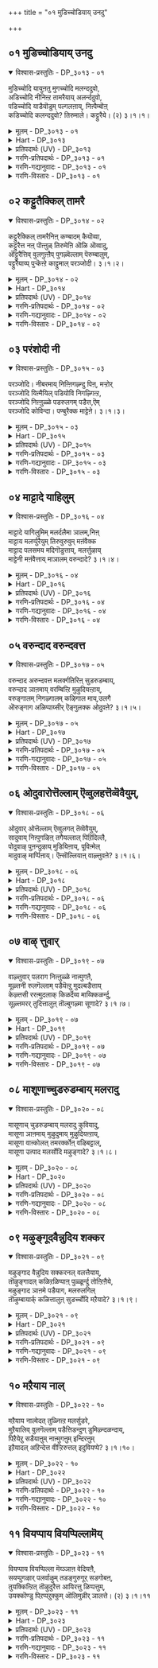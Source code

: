 +++
title = "०१ मुडिच्चोडियाय् उनदु"

+++


## ०१ मुडिच्चोडियाय् उनदु

<details open><summary>विश्वास-प्रस्तुतिः - DP_३०१३ - ०१</summary>

मुडिच्चोदि यायुऩतु मुगच्चोदि मलन्ददुवो,  
अडिच्चोदि नीनिऩ्ऱ तामरैयाय् अलर्न्ददुवो,  
पडिच्चोदि याडैयॊडुम् पल्गलऩाय्, निऩ्पैम्बॊऩ्  
कडिच्चोदि कलन्ददुवो? तिरुमाले। कट्टुरैये। (२) ३।१।१।
</details>

<details><summary>मूलम् - DP_३०१३ - ०१</summary>

मुडिच्चोदि यायुऩतु मुगच्चोदि मलन्ददुवो,  
अडिच्चोदि नीनिऩ्ऱ तामरैयाय् अलर्न्ददुवो,  
पडिच्चोदि याडैयॊडुम् पल्गलऩाय्, निऩ्पैम्बॊऩ्  
कडिच्चोदि कलन्ददुवो? तिरुमाले। कट्टुरैये। (२) ३।१।१।
</details>

<details><summary>Hart - DP_३०१३</summary>

Is it your bright face that makes your crown shine?  
Is it the bright light of your feet that makes them bloom like lotuses?  
Is it the brightness of your golden waist that gives light  
to your clothes and your precious ornaments?  
Tell me, O Thirumāl:
</details>

<details><summary>प्रतिपदार्थः (UV) - DP_३०१३</summary>

**तिरुमाले!** = ऎम्बॆरुमाऩे!; **उऩदु मुग** = उऩ् मुगत्तिऩ्; **सोदि** = ऒळियाऩदु; **मुडिच् चोदियाय्** = तिरुमुडिच् चोदियाय्; **मलर्न्ददुवो?** = मलर्न्ददुवो?; **अडिच् चोदि** = तिरुवडिगळिऩ् ऒळि; **नी निऩ्ऱ** = नी निऱ्किऩ्ऱ; **तामरैयाय्** = तामरै मलराग; **अलर्न्ददुवो?** = मलर्न्ददुवो?; **निऩ् पैम् पॊऩ्** = उऩ् पॊऩ्मयमाऩ; **कडिच् चोदि** = तिरुवरैयिऩ् ऒळि; **पडिच् चोदि** = इयऱ्कैयाऩ ऒळियैयुडैय; **आडैयॊडुम्** = पीदाम्बरमुम्; **पल्गलऩाय्** = मऱ्ऱुम् पल आबरणङ्गळुमागि; **कलन्ददुवो?** = कलन्ददुवो?; **कट्टुरैये** = अऱियुम्बडि अरुळ वेण्डुम्
</details>

<details><summary>गरणि-प्रतिपदार्थः - DP_३०१३ - ०१</summary>

मुडि = किरीटवु, शोदि आय् = तेजःपूर्णवागि, उनदु = निन्न, मुहम् = मुखद तेजस्सु, मलर्न्ददुवो = अरळितो, अडि शोदि = तिरुवडिगळ तेजस्सु, नी निन्ऱ = नीनु निन्तिरुव, तामरै आय् = तावरॆयागि, अलर्न्ददुवो = अरळिदॆयो, पडि शोदि = स्वभाव सिद्धवाद तेजस्सिन, आडाइयॊडुम् = उडुगॆयॊडनॆ, पल् कलन् आय् = अनेक आभरणगळागि, निन् =निन्न, पै = सुन्दरवाद, पॊन् = चिन्नदन्तॆ शोभिसुव \(चिन्नद\), कडि = कटिप्रदेशद \(सॊण्टद\), शोदि = तेजस्सु, कलन्ददुवो = कलॆतुकॊण्डितो, तिरुमाले = सर्वेश्वरने, कट्टुरैयो = निजवागि हेळु.
</details>

<details><summary>गरणि-गद्यानुवादः - DP_३०१३ - ०१</summary>

सर्वेश्वरने, निन्न मुखद तेजस्सु किरीटद तेजस्सागि अरळितो, निन्न तिरुवडिगळ तेजस्सु नीनु निन्तिरुव तावरॆयागि अरळिदॆयो, निन्न सुन्दरवाद चिन्नद \(चिन्नदन्तॆ शोभिसुव\) सॊण्टद तेजस्सु स्वभावतः तेजस्सिनिन्द कूडिद \(हळदिबण्णद\) उडुगॆयॊडनॆ अनेक आभरणगळु कलॆतुकॊण्डवो, निजवागि हेळु. 
</details>

<details><summary>गरणि-विस्तारः - DP_३०१३ - ०१</summary>

ई पाशुरदल्लि भगवन्तन दिव्याकर्षणॆयन्नु स्वारस्यपूर्णवागि वर्णिसि हेळलागिदॆ. 

भगवन्तन देहवन्नु मूरु भागगळागि विङ्गडिसिकॊळ्ळलागिदॆ. तलॆ, देह, पादगळु ऎन्दु- मूल, मध्य, अन्त्य ऎम्बन्तॆ. तलॆयल्लि मुखद भाग आकर्षकवादद्दु. देहदल्लि नडुविन भागवे आकर्षक. कालुगळल्लि पादगळु आकर्षक. भगवन्तनन्नु अप्रतिमतेजोराशियॆन्दु वर्णिसलागुत्तदॆ. अवन देहद ऒन्दॊन्दु भागवू तेजोमयवे\! 

भगवन्तनु रत्नमयवाद किरीटवन्नु तलॆयल्लि धरिसिद्दानॆ. अवन सॊण्टदल्लि \(नडुविनल्लि\) पट्टु पीताम्बर शोभिसुत्तदॆ. जॊतॆगॆ नानादिव्याभरणाळु कूडिकॊण्डिवॆ. भगवन्तनु सुन्दरवू विशालवूआद कॆन्दावर्य \(चिन्नद तावरॆय\) मेलॆ निन्तिद्दानॆ. हीगॆ स्वामिय तलॆयन्नुकिरीटवू, नडुवन्नु पीताम्बरवू आभारणगळू, मत्तु तिरुवडियन्नु तावरॆयू आश्रयिसिवॆ. ऒन्दॊन्दू अदरदर रूपबण्ण गुणगळिगॆ तक्कन्तॆ हॊळॆयुत्तवॆ. अवुगळिगिन्तलू बलु हॆच्चिन तेजस्सन्नुळ्ळवनु भगवन्त. अवन निकट आश्रयवन्नु पडॆदद्दरिन्द आ वस्तुगळ तेजस्सुइन्नू हॆच्चागबहुदल्लवे? इदु भ्रान्ति- वास्तविक विषयवे बेरॆ.

ऒन्दॊन्दु वस्तुविगू अदरदर बण्ण, रूप, गुण, स्वभावगळिवॆ. अवुगळन्नु हागॆ सृष्टिसि, ऒन्दॊन्दक्कू ऒन्दु निर्दिष्टतॆयन्नु बिडिसिदवनु ऎल्लक्कू आदिकारणनाद भगवन्तने\! किरीटद चिन्नक्कॆ आकर्षकवाद हळदि बण्नविदॆ. रत्नगळिगॆ बगॆबगॆय हॊळपिन किरणगळन्नु प्रसरिसुव स्वभावविदॆ. पट्टुपीताम्बरक्कॆ अदर स्वाभाविकवाद मार्दव मत्तु हॊळपिन हळदियबण्णगळिवॆ. आभरणगळिगन्तु रत्नकिरीटदन्तॆये अनर्घवाद हॊळपु. चिन्नद तावरॆगॆ चिन्नद हॊळपू कोमलतॆयू कूडिकॊण्डु आकर्षणॆ नीडुत्तदॆ. 

ईग, पाशुरदल्लि हेळिरुवन्तॆ, रत्नकिरीटवु भगवन्तन तलॆयमेलॆ, अवन मुखवन्नु आश्रयिसिदॆ. पट्टुपीताम्बरवु भगवन्तन नडुवन्नु आश्रयिसि, अवन चिन्नद देहवन्नु हॊन्दिकॊण्डिदॆ. आभरणगळू हागॆये स्वामिय देहक्कॆ हॊन्दिरतक्कवु. भगवन्तनु चिन्नद तावरॆय मेलॆ निन्तिद्दानन्तॆ\! अवन तिरुवडिगळन्नु आ तावरॆ आश्रयिसिदॆ. ई वस्तुगळिगॆ अवुगळ रूप, बण्ण, गुणस्वभावगळु सहजवागि बन्दिवॆ दिट. आदरॆ, आळ्वाररु ई परस्पर सम्बन्धद स्वारस्यवेनु ऎम्बुदन्नु इल्लि तिळिसुत्तारॆ. 

आळ्वाररु हेळुत्तारॆ- सर्वेश्वर, निन्न मुखवन्नु आश्रयिसिरुव किरीटद हॊळपु निन्न तेजः परिपूर्णवाद मुखमण्डलदिन्दले बन्दिरबेकल्लवे? निन्न नडुवन्नु \(देहवन्नु\) अलङ्करिसिरुव पट्ट पीताम्बरवू नाना रत्नाभरणगळु अवुगळ दिव्यकान्तियन्नु निन्न देहदिन्दले पडॆदुकॊण्डिवॆयल्लवे? नीनु निन्तिरुव चिन्नद तावरॆयु निन्न तिरुवडिगळ कान्तियिन्द अष्टु सुन्दरवागि शोभिसुत्तिदॆयल्लवे? इल्लवे, ई वस्तुगळिगे स्वभावतः अवुगळ रूप, बण्ण, गुणगळु इवॆयो? ई नन्न भ्रान्तियन्नु दयमाडि नीगिसु. सत्यांशवेनॆम्बुदन्नु ननगॆ तिळिसि कृपॆमाडु. 

भगवन्तनन्नाश्रयिसद वस्तुविल्ल. अवन हॊरतु अवक्कॆ रूपवू इल्ल, बण्णवू इल्ल, स्वभाववू इल्ल, गुणवू इल्ल. अवुगळिगॆ अस्तित्ववे इल्ल. अवनु ऎल्लक्कू आदिकारण, ऎल्लक्कूमूल.
</details>

## ०२ कट्टुतैक्किल् तामरै

<details open><summary>विश्वास-प्रस्तुतिः - DP_३०१४ - ०२</summary>

कट्टुरैक्किल् तामरैनिऩ् कण्बादम् कैयॊव्वा,  
कट्टुरैत्त नऩ् पॊऩ्ऩुळ् तिरुमेऩि ऒळि ऒव्वादु,  
ऒट्टुरैत्तिव् वुलगुऩ्ऩैप् पुगऴ्वॆल्लाम् पॆरुम्बालुम्,  
पट्टुरैयाय्प् पुऱ्कॆऩ्ऱे काट्टुमाल् परञ्जोदी। ३।१।२।
</details>

<details><summary>मूलम् - DP_३०१४ - ०२</summary>

कट्टुरैक्किल् तामरैनिऩ् कण्बादम् कैयॊव्वा,  
कट्टुरैत्त नऩ् पॊऩ्ऩुळ् तिरुमेऩि ऒळि ऒव्वादु,  
ऒट्टुरैत्तिव् वुलगुऩ्ऩैप् पुगऴ्वॆल्लाम् पॆरुम्बालुम्,  
पट्टुरैयाय्प् पुऱ्कॆऩ्ऱे काट्टुमाल् परञ्जोदी। ३।१।२।
</details>

<details><summary>Hart - DP_३०१४</summary>

You are highest shining lord!  
A lotus cannot be compared  
to the beauty of your eyes and feet,  
and pure gold cannot be compared to the brightness  
of your divine body:  
All the praises of you that this world utters are merely meaningless:
</details>

<details><summary>प्रतिपदार्थः (UV) - DP_३०१४</summary>

**परञ्जोदी!** = परञ्जोदियाऩ पॆरुमाऩे!; **कट्टुरैक्किल्** = अऱुदियिट्टुच् चॊल्लप् पुगुन्दाल्; **तामरै** = तामरैयाऩवै; **निऩ् कण्** = उऩदु कण्; **पादम् कै** = तिरुवडि कैगळुक्कु; **ऒव्वा** = ऒप्भागमाट्टादु; **सुट्टु उरैत्त** = उरुक्कि उरैत्त; **नऩ् पॊऩ्** = मॆरुगेऱ्ऱिऩ नल्ल पॊऩ्; **उऩ् तिरुमेऩि** = उऩ् तिरुमेऩियिऩ्; **ऒळि ऒव्वादु** = ऒळिक्कुम् ऒप्भागमाट्टादु; **इव्वुलगु** = आदलाल् इव्वुलगम्; **ऒट्टु उरैत्तु** = उबमाऩम् कूऱि; **उऩ्ऩै** = उऩ्ऩै; **पुगऴ्वु ऎल्लाम्** = पुगऴ्वदॆल्लाम्; **पॆरुम्बालुम्** = पॆरुम्बालुम्; **पट्टु उरैयाय्** = अर्थमऱ्ऱ सप्तमाय्; **पुऱ्कु ऎऩ्ऱे** = अऱ्पमॆऩ्ऱे; **काट्टुमाल्** = काट्टुम्
</details>

<details><summary>गरणि-प्रतिपदार्थः - DP_३०१४ - ०२</summary>

कट्टुरैक्किल् = सत्यवागि हेळबहुदादरॆ, तामरै= तावरॆयु, निन् = निन्न, कण्, पादम्, कै = कण्णुगळिगू, पादगळिगू, कैगळिगू, ऒव्वादु = होलिसलु आगुवुदिल्ल \(होलुवुदिल्ल\), शुट्टु = सुट्टु, उरैत्त = करगिसिद, नन् पॊन् = अपरञ्जि चिन्नवु, उन् = निन्न, तिरुमेनि =दिव्यवाद देहद, ऒळि = कान्तिगॆ, ऒव्वादु = होलुवुदिल्ल, ऒट्टु = ऒप्पुवन्तॆ, उरैत्तु = हेळुव, इ उलहु = ई लोकवु \(लोकद जनरु\), उन्नै = निन्नन्नु, पुहऴ् वु ऎल्लाम् = हॊगळुवुदॆल्लवू, पॆरुम्बालुम् = बहुमट्टिगॆ, पट्टुरै आय् = अर्थविल्लद मातागि, पुऱ् कु = सुळ्ळु \(असत्य\), ऎन्ऱे= ऎन्दे, काट्टुम् आल् = तोरिसुवुदु\(व्यक्तवागुवुदु\) आद्दरिन्द, परन् शोदी = \(नीनु\) क् परञ्ज्योति स्वरूपने.
</details>

<details><summary>गरणि-गद्यानुवादः - DP_३०१४ - ०२</summary>

सत्यवागि हेळबहुदादरॆ, निन्न कण्णुगळिगू, पादगळिगू, कैगळिगू तावरॆय हू होलुवुदिल्ल. सुट्टु करगिसिद अपरञ्जि चिन्नवु निन्न दिव्यवाद देहदकान्तिगॆ होलुवुदिल्ल. ऒप्पुवन्तॆ हेळुव ई लोकद जनरुनिन्नन्नु हॊगळि हेळुवुदॆल्लवू बहुमट्टिगॆ अर्थविल्लद मातागि, असत्यवॆन्दे व्यक्तवागुवुदु. आद्दरिन्द नीनु परञ्ज्योतिस्वरूपने\! 
</details>

<details><summary>गरणि-विस्तारः - DP_३०१४ - ०२</summary>

हिन्दिन पाशुरदल्लि भगवन्तन मुखद वर्चस्सन्नू, देहकान्तियन्नू पादगळ कोमलतॆयन्नू कुरितु हेळलायितु. अवुगळल्लि ऒन्दॊन्दक्कू ऒन्दॊन्दु उपमानकॊट्टु वर्णिसलायितु. आळ्वाररिगॆ तम्म विवरणॆ ऒन्दु बगॆय भ्रान्तियन्नु तन्दितेनो\! अवरु आडिद मातिन, बळसिद उपमानगळ, सत्यासत्यतॆयन्नु कुरित तम्म भ्रान्तियन्नु निवारिसुवन्तॆ भगवन्तनन्नु प्रार्थिसिदरु.

ई पाशुरदल्लि अदे विषयवन्नु मत्तॊन्दु रीतियल्लि विवरिसलागुत्तिदॆ. 

भगवन्तन सृष्टियल्लि बहळ सुन्दरवाद वस्तुगळिवॆ, दिट. अवुगळन्नु बळसिकॊण्डु भगवन्तनन्नु स्तुतिसि हाडुत्तारॆ लोकद जन. अदु सरिये? भगवन्तनिगॆ अवन सृष्टिय याव वस्तुवन्नु सङ्कट हेळलु साध्यवागुत्तदॆ? याव वस्तुविनिन्द अवन दिव्यसौन्दर्य, प्रकाशगळन्नु सूचिसलु साध्य? हागॆल्ल हेळुवुदरल्लि सत्यतॆ ऎष्टिदॆ? ई विषयद विमर्शनॆ नडॆयबेडवे? 

भगवन्तनन्नु “पुण्डरीकाक्ष” ऎन्नुत्तारॆ. अवन कण्णुगळु तावरॆयन्तॆ विशालवू आकर्षकवू आदवु ऎम्ब कारणदिन्द. अवन कैगळन्नू, पादगळन्नू कमलद हूविन अन्दक्कू कोमलतॆगू होलिसिहेळुत्तारॆ. अवन देह पुटक्किट्ट चिन्नदन्तॆ प्रकाशिसुत्तिदॆ ऎन्नुत्तारॆ. हीगिदॆ जनर मातिन वैशिष्ट्य. 

भगवन्तन अत्यतिशय सौन्दर्य तेजस्सुगळन्नुअवन सृष्टिय याव वस्तुवन्नू सरिकट्टि हेळुवुदक्कागुवुदिल्ल. ऎल्लवन्नू बिट्टु अवनन्नु “परञ्ज्योति” ऎम्ब ऒन्दु मातिनिन्द विवरिसबहुदेनो\! “परञ्ज्योति” ऎम्बुदरल्लि ऎरडु पदगळिवॆ- पर मत्तु ज्योति. तन्न सृष्टियाद ब्रह्माण्डक्किन्तलू आचॆइरुववनाद्दरिन्द अवनु ’पर’ ऎल्ला बॆळगुव वस्तुगळिगू भिन्नवागि, विलक्षणवाद प्रकाशदिन्द कूडि बॆळगुवनाद्दरिन्द अवनु ’ज्योति’ ई ऎरडु पदगळ विवरणॆ भगवन्तनन्नु कुरितु हेळुवुदरल्लि वास्तविकतॆयन्नु सूचिसुत्तदॆ. आद्दरिन्दले आळ्वाररु भगवन्तनन्नु ’परञ्ज्योति’ ऎन्दु करॆदरादीतु. 

आळ्वाररु हेळुत्तारॆ- भगवन्त, ई लोकद जन निन्नन्नु नाना रीतियल्लि हॊगळि हेळुत्तारॆ. निन्न कै, कालु, कण्णुगळन्नु सुन्दरवाद तावरॆहूविगॆ होलिसुत्तारॆ. निन्न देहद अद्वितीयवाद कान्तियन्नु पुटकिट्ट चिन्नक्कॆ होलिसुत्तारॆ. अवराडुव मातुगळल्लि निजवागियू सत्यतॆ इदॆये? अवर मातुगळिगॆ अर्थविदॆये? तावरॆयु निन्न कैकालु कण्णुगळन्नुहॊन्दुवुदिल्ल. अपरञ्जि चिन्नवू निन्न मैबण्ण कान्तिगळन्नु हॊन्दिकॊळ्ळुवुदिल्ल. इवॆल्ल सत्यतॆगॆ दूरवाद्दरिन्द निन्नन्नु “परञ्ज्योति” ऎन्दु करॆयुवुदु सरि ऎन्नबहुदे?
</details>

## ०३ परंशोदी नी

<details open><summary>विश्वास-प्रस्तुतिः - DP_३०१५ - ०३</summary>

परञ्जोदि। नीबरमाय् निऩ्ऩिगऴ्न्दु पिऩ्, मऱ्ऱोर्  
परञ्जोदि यिऩ्मैयिल् पडियोवि निगऴ्गिऩ्ऱ,  
परञ्जोदि निऩ्ऩुळ्ळे पडरुलगम् पडैत्त,ऎम्  
परञ्जोदि कोविन्दा। पण्बुरैक्क माट्टेऩे। ३।१।३।
</details>

<details><summary>मूलम् - DP_३०१५ - ०३</summary>

परञ्जोदि। नीबरमाय् निऩ्ऩिगऴ्न्दु पिऩ्, मऱ्ऱोर्  
परञ्जोदि यिऩ्मैयिल् पडियोवि निगऴ्गिऩ्ऱ,  
परञ्जोदि निऩ्ऩुळ्ळे पडरुलगम् पडैत्त,ऎम्  
परञ्जोदि कोविन्दा। पण्बुरैक्क माट्टेऩे। ३।१।३।
</details>

<details><summary>Hart - DP_३०१५</summary>

O Govinda, I do not have the ability to praise you  
who are the highest unique light  
and who created the world,  
swallowed it and kept it inside you:  
There is no other brightness that can be compared with you,
</details>

<details><summary>प्रतिपदार्थः (UV) - DP_३०१५</summary>

**नी परमाय्** = नीये परम् पॊरुळाय् इरुक्कुम्; **परञ्जोदि** = परञ्जोदियाऩ पॆरुमाऩे!; **निऩ् इगऴ्न्दु** = उऩ्ऩैक् काट्टिलुम् उयर्न्द; **पिऩ् मऱ्ऱु ओर्** = वेऱु ऒरु; **परम् सोदि!** = परञ्जुडर्; **इऩ्मैयिऩ्** = इल्लामैयाले; **पडि ओवि** = उबमाऩम्; **निगऴ्गिऩ्ऱ** = इल्लामलिरुक्किऩ्ऱ; **परञ्जोदि** = परञ्जोदि ऎऩ्ऱु उपनिषत्तुक्कळ्; **निऩ् उळ्ळे** = कूऱुम् उऩ् सङ्कल्पत्तुक्कुळ्ळे; **पडर् उलगम्** = विसालमाऩ उलगङ्गळै; **पडैत्त** = पडैत्त; **ऎम् परञ्जोदि** = ऎम् परञ्जोदिये!; **कोविन्दा!** = ऎळिमैक्कु ऎल्लै इल्लादवऩे!; **पण्बु** = उऩ् इयल्बुगळैयुम् पण्बुगळैयुम्; **उरैक्क** = ऎडुत्तु उरैक्कुम्; **माट्टेऩे** = वल्लमै ऎऩक्कु इल्लै
</details>

<details><summary>गरणि-प्रतिपदार्थः - DP_३०१५ - ०३</summary>

परम् शोदी = अद्वितीयवाद ज्योतिवरूपने, नी = नीनु, परम् = सरश्रेष्ठनॆन्दु, \(सर्वश्रेष्ठनागिरुवॆ ऎन्दु\), निन् = निन्नन्नु, इहऴ्न्दु पिन् = मरॆत बळिक \(अलक्षिसिद बळिक\), मट्रु ओर् = बेरॆ ऒन्दु \(मत्तॊब्ब\), परं शोदि इन्मैयिन् = सर्वोत्कृष्ट ज्योतियु इल्लदिरुवुदरिन्द, पडिओवि = \(निनगॆ\) प्रतियाद वस्तुइल्लदिरुवुदरिन्द \(इल्लदन्तॆ\), निहऴ् हिन्ऱ = इरुव, परंशोदि= अद्वितीयवाद ज्योतियागि, निन् उळ्ळे = निन्न अन्तरङ्गदल्लिये \(सङ्कल्पमात्रदिन्दले\), पडर् उलहम् = विस्तारवाद लोकगळन्नु, पडैत्त = पडॆद, ऎम् परञ्ज्योदी = नम्म परमज्योतिस्वरूपने, कोविन्दा = मितियिल्लद सहजस्वभावगळुळ्ळवने, \(लोकगळन्नु रक्षिसुववने\) पण्बु = निन्न स्वरूपस्वभावगळन्नु, उरैक्कमाट्टेने = विवरिसलारॆनल्ल\!
</details>

<details><summary>गरणि-गद्यानुवादः - DP_३०१५ - ०३</summary>

अद्वितीयवाद ज्योतिस्वरूपने. नीनु सर्वश्रेष्ठनॆन्दु निन्नन्नुमरॆत बळिक, बेरॊब्ब सर्वोत्कृष्ठ ज्योतियु इल्लदिरुवुदरिन्द, साटियिल्लद ज्योतियागि, निन्न सङ्कल्पमात्रदिन्दले विस्तारवाद लोकगळन्नु पडॆद नम्म परमज्योतिस्वरूपने, मितियिल्लद सहजस्वभावगळुळ्ळवने, लोकगळन्नु रक्षिसुववने, निन्न स्वरूपस्वभावगळन्नु विवरिसलारॆनल्ल\! 
</details>

<details><summary>गरणि-विस्तारः - DP_३०१५ - ०३</summary>

हिन्दिन पाशुरदल्लि, लोकदजन तावु कण्ड, तमगॆ तोरिद सुन्दरवाद प्रकृतिय वस्तुगळिगॆ भगवन्तन अवयवगळन्नु होलिसि स्तुतिसुवुदॆल्लवू अर्थविल्लद हॊगळिकॆयॆन्दू, असत्यपूर्णवॆन्दू हेळलायितु. आद्दरिन्द, अवनन्नु ’परञ्ज्योति’ ऎम्ब ऒन्दु मातिनल्लि विवरिसुवुदु उचितवागबहुदॆन्दू हेळलायितु. 

इल्लि, अदे विषयवन्नु मुन्दुवरिसि हेळलागुत्तदॆ. 

अळ्वाररु हेळुत्तारॆ- स्वामी, नीनु ’पर’नू,’ज्योति’स्वरूपियू आगिरुवॆ. निन्नन्नु मरॆतु, अलक्षिसबहुदॆन्दु भाविसिदरॆ, निनगॆ साटियाद सर्वोत्कृष्ठवाद ज्योति मत्तॊन्दिल्लवागिदॆ. निन्न शक्तियू अपार. नीनु सङ्कल्पिसिद कूडले ऎल्ला लोकगळू सृष्टियागिबिडुत्तवॆ. अवुगळन्नु नीनु रक्षिसुत्ती. निन्न स्वरूपस्वभावगळिगॆ मितिये इल्ल. सामान्य मनुष्यनागि, अवुगळन्नु विवरिसि हेळुवुदक्कॆ नानु शक्तनल्लवल्ल.

आळ्वाररु हेळुव ऒन्दॊन्दु वाक्यवू भगवन्तनन्नु सत्यपूर्णवागि, वास्तववागि विवरिसुव माते\! वेदगळल्लि भगवन्तनन्नु स्तुतिसुव रीतियल्ले इल्लि नडॆयुव विवरणॆ\!
</details>

## ०४ माट्टादे याहिलुम्

<details open><summary>विश्वास-प्रस्तुतिः - DP_३०१६ - ०४</summary>

माट्टादे यागिलुमिम् मलर्दलैमा ञालम्,निऩ्  
माट्टाय मलर्प्पुरैयुम् तिरुवुरुवुम् मऩंवैक्क  
माट्टाद पलसमय मदिगॊडुत्ताय्, मलर्त्तुऴाय्  
माट्टेनी मऩंवैत्ताय् माञालम् वरुन्दादे? ३।१।४।
</details>

<details><summary>मूलम् - DP_३०१६ - ०४</summary>

माट्टादे यागिलुमिम् मलर्दलैमा ञालम्,निऩ्  
माट्टाय मलर्प्पुरैयुम् तिरुवुरुवुम् मऩंवैक्क  
माट्टाद पलसमय मदिगॊडुत्ताय्, मलर्त्तुऴाय्  
माट्टेनी मऩंवैत्ताय् माञालम् वरुन्दादे? ३।१।४।
</details>

<details><summary>Hart - DP_३०१६</summary>

The people of this world do not know  
how to worship your beautiful lotus form:  
You created many religions  
for the people of the world to follow,  
but you are interested only in the thulasi garland that you wear:  
Don't you think this large world will suffer without you  
if you do not save its people and take care of them?
</details>

<details><summary>प्रतिपदार्थः (UV) - DP_३०१६</summary>

**मलर्** = नाबिक्कमलत्तिल्; **तलै** = तोऩ्ऱिय; **इम् मा ञालम्** = इप्पॆरिय उलगमाऩदु; **निऩ्** = उऩ्ऩुडैय; **माट्टु आय** = स्वरूपत्तैप् पऱ्ऱिय; **मलर् पुरैयुम्** = पूप्पोऩ्ऱ अऴगिय; **तिरु उरुवुम्** = तिरु उरुवत्तिल्; **मऩम् वैक्क** = मऩम् ईडुबड मुडियादबडि; **माट्टाद आगिलुम्** = इरुक्कच् चॆय्देयुम्; **पल समय** = नीये पल पुऱ समयङ्गळै उण्डाक्कि; **मदि** = मदि पेदत्ताल् अऱिवु कॆडुत्तु अवर्गळै; **कॊडुत्ताय्** = कलङ्गच्चॆय्दाय्; **नी मलर्त् तुऴाय्** = नी मट्टुम् तिरुत्तुऴायिल्; **माट्टे मऩम् वैत्ताय्** = मऩम् वैत्ताल्; **मा ञालम्** = इन्द पॆरिय उलगम्; **वरुन्दादे** = वरुन्दादो
</details>

<details><summary>गरणि-प्रतिपदार्थः - DP_३०१६ - ०४</summary>

माट्टादे = साध्यवागदॆ, आहिलुम् = आदरू, इमलर् तलै = ई हूविन मेलिरुव, माञालम् = विस्तारवाद लोकवु, निन् =निन्नन्नु, माट्टु आय = हॊन्दिकॊण्डिरुव, मार् पुरैयुम् = हूवन्नु होलुव, तिरु उरुवम् = दिव्यसुन्दर रूपदल्लि, मनम् वैक्क = मनस्सन्नु निल्लिसलु, माट्टाद = साध्यविल्लद \(आगदॆ इरुव\), पलशमयम् = कॆलवु मतगळल्लि, मदि कॊडुत्ताय् = व्यामोहवन्नुण्टुमाडिदवने, मलर् तुऴाय् = हूविनिन्द तुम्बिद तुलसियन्नु, माट्टे = धरिसुवुदरल्लिये, नी =नीनु, मनम् वैत्ताय् = मनस्सन्निट्टिरुववने \(मग्ननागिरुववने\),मा ञालम् = विस्तारवाद लोकवु, वरुत्तादो = व्यथॆपडुवुदिल्लवे? 
</details>

<details><summary>गरणि-गद्यानुवादः - DP_३०१६ - ०४</summary>

साध्यवागदॆ आदरू, ई हूविन मेलिरुव विस्तारवाद लोकवु निन्नन्नु हॊन्दिकॊण्डिरुव हूवन्नु होलुव दिव्यसुन्दररूपदल्लि मनस्सन्नु निल्लिसलु आगदॆ इरुव कॆलवु मतगळल्लि व्यामोहवन्नुण्टुमाडिदवने, हूविनिन्द तुम्बिद तुलसियन्नु धरिसुवुदरल्लिये नीनु मग्ननागिरुववने विस्तारवाद लोकवु व्यथॆपडुवुदिल्लवे? 
</details>

<details><summary>गरणि-विस्तारः - DP_३०१६ - ०४</summary>

भगवन्तनन्नु वास्तववाद रीतियल्लि वर्णिसलु साध्यविल्लवॆम्बुदन्नु हिन्दिन पाशुरदल्लि आळ्वाररु हेळिदरु. अदक्कॆ तक्क हागॆये भगवन्तन दिव्यस्वरूपवन्नागलि, अनुपम सौन्दर्यवन्नागलि इल्लि वर्णिसलु अवरु यत्निसदॆ, भगवन्तन स्वभाववन्नु ऎत्तिकॊण्डिरुवुदु ऒन्दु विशेषवॆनिसुत्तदॆ. 

इदु स्वल्प तॊडकाद पाशुर. अर्थवन्नु अन्वयक्रमदल्लि हेळिदाग ऒन्दु बगॆयल्लू प्रतिपदार्थद रीतियल्लि हेळिदाग स्वल्प व्यत्यासवागियू तोरिबरुत्तदॆ. आदरू सह, इदरल्लि तोरिबरुव मुख्यांश ऎरडक्कू ऒन्दे आगि तोरुवुदु- “ई लोकद जनरु निन्न स्वरूपवन्नू सौन्दर्यवन्नू अरितुकॊळ्ळदिरुवाग, अवर मुन्दॆ हलवारु अर्थविल्लद धर्मगळन्निट्टु अवरन्नु भ्रमॆगॊळिसि, परिमळ पूर्णवाद तुलसिय हारवन्नु धरिसुवुदरल्लिये नीनु मग्ननादरॆ, लोकद जन व्यथॆपडुवुदिल्लवे?” 

भगवन्तनु सृष्टियन्नु नडॆसि, बळिक, अदर अभ्युदयद विषयदल्लि मनस्सुमाडदॆ, निर्लिप्तनागिरबहुदे? सृष्टि ऎष्टु मुख्यवो अदर रक्षणॆयू उद्धारवू अष्टे मुख्य ऎम्बुदु इल्लिय अभिप्रायवॆन्नबहुदु.
</details>

## ०५ वरुन्दाद वरुन्दवत्त

<details open><summary>विश्वास-प्रस्तुतिः - DP_३०१७ - ०५</summary>

वरुन्दाद अरुन्दवत्त मलर्क्गतिरिऩ् सुडरुडम्बाय्,  
वरुन्दाद ञाऩमाय् वरम्बिऩ्ऱि मुऴुदियऩ्ऱाय्,  
वरुङ्गालम् निगऴ्गालम् कऴिगाल माय्,उलगै  
ऒरुङ्गाग अळिप्पाय्सीर् ऎङ्गुलक्क ओदुवऩे? ३।१।५।
</details>

<details><summary>मूलम् - DP_३०१७ - ०५</summary>

वरुन्दाद अरुन्दवत्त मलर्क्गतिरिऩ् सुडरुडम्बाय्,  
वरुन्दाद ञाऩमाय् वरम्बिऩ्ऱि मुऴुदियऩ्ऱाय्,  
वरुङ्गालम् निगऴ्गालम् कऴिगाल माय्,उलगै  
ऒरुङ्गाग अळिप्पाय्सीर् ऎङ्गुलक्क ओदुवऩे? ३।१।५।
</details>

<details><summary>Hart - DP_३०१७</summary>

You have a bright body that is like a beautiful flower  
that you acquired without any austerities:  
You who are the past, present and future are profound wisdom  
and no boundary can include all the places where you are:  
You give your grace in all ages to the world:  
How can I describe your power?
</details>

<details><summary>प्रतिपदार्थः (UV) - DP_३०१७</summary>

**वरुन्दाद** = मुयऱ्सि इल्लाद इयल्बाऩ; **अरुम् तवत्त** = अरुमैयाऩ तवत्तिऩ्; **मलर्** = पलऩो ऎऩ्ऩुम्बडि; **गतिरिऩ्** = किरणङ्गळिऩ्; **सुडर्** = ऒळियुडैय; **उडम्बाय्** = वडिवु उडैयवऩाय्; **वरुन्दाद** = इयल्बाऩ; **ञाऩमाय्** = ञाऩमुडैयवऩाय्; **वरम्बु इऩ्ऱि** = ऎल्लैयिल्लादबडि; **मुऴुदु इयऩ्ऱाय्** = ऎङ्गुम् वियाबित्तिरुप्पवऩे!; **वरुम् कालम्** = ऎदिर्गालम्; **निगऴ् कालम्** = निगऴ्गालम्; **कऴि** = इऱन्दगालम् ऎऩ्ऱु; **कालमाय्** = मूऩ्ऱु कालङ्गळुक्कुम् तलैवऩाय्; **उलगै** = उलगङ्गळै; **ऒरुङ्गाग** = ऒरुबडियाग; **अळिप्पाय्!** = काप्पाऱ्ऱुबवऩे!; **सीर् ऎङ्गु** = उऩ्ऩुडैय कुणङ्गळै ऎङ्गे; **उलक्क ओदुवऩे** = मुऴुवदुमाग मुडियक् कूऱुवेऩ्
</details>

<details><summary>गरणि-प्रतिपदार्थः - DP_३०१७ - ०५</summary>

वरुन्दाद = प्रयत्नवे पडॆद, सङ्कटगॊळिसिद, \(सहजवाद, स्वाभाविकवाद\), अरुम् = अपरूपवाद, तवत्त = तपस्सिन परिणामवाद, मलर् कदिरिन् = प्रसरिसिरुव किरणगळुळ्ळ, शुडर् = तेजोमयवाद, उडम्बु आय् = देहवन्नुळ्ळवने, वरुन्दाद = ऎन्दिगू कृशगॊळ्ळद, ञानम् = ज्ञानस्वरूपिये, वरम्बु इन्ऱि = मितियिल्लदन्तॆ, मुऴुदु = परिपूर्णवागि, इयन्ऱाय् = व्यापिसिरुववने, वरुम् कालम् = मुन्दॆबरुव कालवू,निहऴ् कालम् = ईग नडॆयुत्तिरुव कालवू, कऴिकालमुम् = कळॆदुहोद कालवू, आय् = आगि, उलहै = लोकगळन्नु, ऒरुङ्गाह \(ऒरुङ्गु आह\) = ऒट्टागि, अळिप्पाय् = रक्षिसुववने, शीर् = \(निन्न\) कल्याणगुणगळन्नु, ऎङ्गु = ऎत्तलिन्द, उलक्क = \(पूर्तियागि\) मुगिसलु, ओदुवने = हेळलि? 
</details>

<details><summary>गरणि-गद्यानुवादः - DP_३०१७ - ०५</summary>

अप्रयत्नपूर्वकवाद \(सहजवाद\) अपरूपवाद तपस्सिन परिणामवाद प्रसरिसिरुव किरणगळुळ्ळ तेजोमयवाद देहवन्नुळ्ळवने, ऎन्दॆन्दिगू कुग्ग्द ज्ञानस्वरूपिये, मितियिल्लदन्तॆ परिपूर्णवागि व्यापिसिरुववने, मुन्दिन काल ईगिन काल मत्तु कळॆद कालवू आगि लोकगळन्नु ऒट्टागि \(ऎल्ल रीतियल्लू\) रक्षिसुववने, निन्न दिव्यकल्याणगुणगळन्नु ऎत्तलिन्द मुगिसलु \(पूर्तियागि\) प्रयत्निसलि? 
</details>

<details><summary>गरणि-विस्तारः - DP_३०१७ - ०५</summary>

हिन्दिन मूरनॆय पाशुरदल्लि आळ्वाररु “गोविन्दा, निन्नन्नु नानु वर्णिसलारॆनल्ल” ऎन्दु हेळिद्दरष्टॆ. ई प्शुर मत्तॆ गुणकीर्तनॆगॆ मीसलादन्तॆये. 

आळ्वाररु हेळुत्तारॆ- सहजवू स्वाभाविकवू, विलक्षणवू परिशुद्धवू आद प्रसरिसिरुव किरणगळुळ्ळ तेजोमयवाद रूपवुळ्ळवने, ऎन्दॆन्दिगू कुग्गद \(क्षीणिसद\) ज्ञानमयने, परिपूर्णवागि ऎल्लॆल्लियू व्यापिसिरुववने, कालस्वरूपियागि, भूत, वर्तमान, भविषत्कालगळन्नु निर्वहिसतक्कवने, ऎल्ला लोकगळन्नू ऎल्ला रीतियल्लू रक्षिसुववने, निन्न विलक्षणवाद दिव्यकल्याणगुणगळन्नु पूर्तियागि विवरिसि हेळलु ऎल्लिन्द मॊदलु माडलि? 

भगवन्तनु अद्वितीय तेजोरूपि, परिपूर्ण ज्ञानस्वरूपि, सर्वव्यापि, कालस्वरूपि, सर्वरक्षक. अवनन्नु ऎल्लिन्द मॊदलु माडि पूर्तियागि वर्णिसि हेळलु प्रयत्निसुवुदु?
</details>

## ०६ ओदुवारोत्तॆल्लाम् ऎव्वुलहत्तॆव्वॆवैयुम्,

<details open><summary>विश्वास-प्रस्तुतिः - DP_३०१८ - ०६</summary>

ओदुवार् ओत्तॆल्लाम् ऎव्वुलगत् तॆव्वॆवैयुम्,  
सादुवाय् निऩ्पुगऴिऩ् तगैयल्लाल् पिऱिदिल्लै,  
पोदुवाऴ् पुऩन्दुऴाय् मुडियिऩाय्, पूविऩ्मेल्  
मादुवाऴ् मार्प्पिऩाय्। ऎऩ्सॊल्लियाऩ् वाऴ्त्तुवऩे? ३।१।६।
</details>

<details><summary>मूलम् - DP_३०१८ - ०६</summary>

ओदुवार् ओत्तॆल्लाम् ऎव्वुलगत् तॆव्वॆवैयुम्,  
सादुवाय् निऩ्पुगऴिऩ् तगैयल्लाल् पिऱिदिल्लै,  
पोदुवाऴ् पुऩन्दुऴाय् मुडियिऩाय्, पूविऩ्मेल्  
मादुवाऴ् मार्प्पिऩाय्। ऎऩ्सॊल्लियाऩ् वाऴ्त्तुवऩे? ३।१।६।
</details>

<details><summary>Hart - DP_३०१८</summary>

Your hair is adorned with flowers and a fresh thulasi garland  
and Lakshmi stays on a lotus on your chest:  
All the Vedas and the sastras that are recited by the sages  
and everything in all the worlds  
have been created only by your grace:  
What can I say to praise you?
</details>

<details><summary>प्रतिपदार्थः (UV) - DP_३०१८</summary>

**ऎव् उलगत्तु** = ऎल्ला उलगङ्गळिलुम् उण्डाऩ; **ओत्तु ऎल्लाम्** = वेदङ्गळॆल्लाम्; **ओदुवार्** = ओदप्पडुगिऩ्ऱ वेदङ्गळुम्; **ऎव् ऎवैयुम्** = पलवगैप्पट्ट नूल्गळुम्; **सादुवाय्** = उण्मैप् पॊरुळै; **निऩ् पुगऴिऩ्** = उऩ् कुणङ्गळिऩ् पुगऴै; **तगै अल्लाल्** = इव्वाळवु ताऩ् ऎऩ्ऱु अऱुदियिट्टु; **पिऱिदु इल्लै** = मुऴुदुमागक् कूऱ मुडियविल्लै; **पुऩम्** = तऩ् निलत्तिलुण्डाऩ; **पोदु वाऴ्** = पूक्कळैयुडैय; **तुऴाय्** = तुळसि मालैयै; **मुडियिऩाय्!** = तरित्तवऩे!; **पूविऩ् मेल्** = तामरैप्पूविल् तोऩ्ऱिय; **मादु वाऴ्** = तिरुमगळै; **मार्बिऩाय्!** = मार्बिलुडैयवऩे!; **ऎऩ् सॊल्लि** = ऎत्तैच्चॊल्लि; **याऩ् वाऴ्त्तुवऩे** = नाऩ् वाऴ्त्तुवेऩ्
</details>

<details><summary>गरणि-प्रतिपदार्थः - DP_३०१८ - ०६</summary>

ओदुवार् = अध्ययन माडुववर, ओत्तु ऎल्लाम् = ओदुऎल्लवू \(वेदगळॆल्लवू\), ऎव्वु लहत्तु= याव लोकद, ऎन् ऎवैयुम् = याव यावुदादरू \(शास्त्रादिगळादरू\), शादु आय् = यथार्थवागि \(असत्यद बॆरकॆ इल्लदन्तॆ\), निन् पुहऴिन् = निन्न गुणकीर्तनॆय, तहै अल्लाल् = कट्टुपाडाल्लदॆ, पिऱिदुइल्लै = बेरॊन्दिल्ल, पोदु वाऴ् = हूवु बॆळॆयुव \(बॆळगुव\), पुनम् = क्षेत्रगळ, तुऴाय् = तुलसियन्नु \(हारवन्नु\), मुडियिनाय् = तलॆयल्लि धरिसिदवने, पूविन् मेल् = हूविन मेलण, मादु = पॆण्मणियु, वाऴ् = नित्यवासमाडुव, मार् बिनाय् = ऎदॆयुळ्ळवने, ऎन् शॊल्लि = एनन्नु हेळि, यान् = नानु, वाऴ् त्तुवने = स्तुतिसलि\! 
</details>

<details><summary>गरणि-गद्यानुवादः - DP_३०१८ - ०६</summary>

अध्ययन माडुववर ओदॆल्लवू \(वेदगळॆल्लवू\), याव लोकद यावयावुदादरू \(शास्त्रादिगळादरू\), असत्यद बॆरकॆ इल्लदन्तॆ यथार्थवागि निन्न गुणकीर्तनॆय कट्टुपाडिनल्लिरुवुदल्लदॆ बेरेनू इल्ल. हूबॆळॆयुव क्षेत्रगळ तुलसिय हारवन्नुतलॆयल्लि धरिसिरुववने, हूविन मेलण पॆण्मणियु नित्यवास माडुव ऎदॆयुळ्ळवने, नानु एनन्नु हेळि निन्नन्नु स्तुतिसलि\! 
</details>

<details><summary>गरणि-विस्तारः - DP_३०१८ - ०६</summary>

“ओदुवार् ओत्तु” – ’ओत्तु’ ऎन्दरॆ ’ओदुविकॆ, ओदुववस्तु, चेतननन्नु उज्जीवनगॊळिसतक्क ओदु – वेदगळु. वेदगळन्नु श्रद्धाभक्तिगळिन्द अध्ययन माडतक्क वेदाध्ययन तत्पररु – ’ओदुवार्’. 

“ऎव्वुलहत्तु ऎव्वॆव्वैयुम्” – भूलोकदल्लिरुव हागॆये स्वर्गादि बेरॆ लोकगळल्लि रूढियल्लिरुव शास्त्र, इतिहास, पुराणादिगळन्नु कुरित मातु. 

“पोदुवाऴ् पुनन्दुऴाय्” – हुलुसागि, सॊबगु तुम्बि हूगळु बॆळॆयुव क्षेत्रगळु फलवत्तादवु. अवुगळल्लि बॆळॆयुव तुलसियू सह बहळ सॊम्पागि बॆळॆयतक्कवे. 

“पूविन्मेल् मादु वाऴ् मार् बु” – समुद्रमथन कालदल्लि दिव्यवाद कमलद हूविनल्लि काणिसिकॊण्ड पॆण्मणिये श्रीलक्ष्मीदेवि. अल्लि नॆरॆदिद्द ब्रह्मरुद्रादि ऎल्ल देवतॆगळ पैकि ऎल्लरन्नू बिट्टु श्रीमन्नारायणनन्ने आकॆ वरिसिदळु. आकॆयन्नु स्वामियु अत्यादरदिन्द तन्न वक्षस्थलदल्लिये सदा नॆलसिरुवन्तॆ इरिसिकॊण्डनु. 

आळ्वाररु हेळुत्तारॆ- स्वामी, वेदगळु मत्तु शास्त्रादिगळु ऎल्लवू निन्न गुणकीर्तनॆय कट्टुपाडिनल्लिये बॆळॆदिवॆयल्लदॆ अवुगळल्लि बेरेनू इल्ल. फलवत्ताद क्षेत्रदल्लि सॊम्पागि बॆळॆद तुलसिय हारवन्नु किरीटदल्लि धरिसिरुववने श्रीदेवियन्नु निन्न वक्षस्थलवासियागि माडिकॊण्डिरुववने, नानु निन्नन्नु एनॆन्दु वर्णिसि हेळलि\!
</details>

## ०७ वाऴ् त्तुवार्

<details open><summary>विश्वास-प्रस्तुतिः - DP_३०१९ - ०७</summary>

वाऴ्त्तुवार् पलराग निऩ्ऩुळ्ळे नाऩ्मुगऩै,  
मूऴ्त्तनी रुलगॆल्लाम् पडैयॆऩ्ऱु मुदल्बडैत्ताय्  
केऴ्त्तसी ररऩ्मुदलाक् किळर्दॆय्व माय्क्किळर्न्दु,  
सूऴ्त्तमरर् तुदित्तालुऩ् तॊल्बुगऴ्मा सूणादे? ३।१।७।
</details>

<details><summary>मूलम् - DP_३०१९ - ०७</summary>

वाऴ्त्तुवार् पलराग निऩ्ऩुळ्ळे नाऩ्मुगऩै,  
मूऴ्त्तनी रुलगॆल्लाम् पडैयॆऩ्ऱु मुदल्बडैत्ताय्  
केऴ्त्तसी ररऩ्मुदलाक् किळर्दॆय्व माय्क्किळर्न्दु,  
सूऴ्त्तमरर् तुदित्तालुऩ् तॊल्बुगऴ्मा सूणादे? ३।१।७।
</details>

<details><summary>Hart - DP_३०१९</summary>

In the beginning you created Nānmuhan from your navel  
and said to him, “Create the world surrounded with oceans:”  
Even if famous Shiva and the other shining gods praise you  
they cannot do justice to your venerable and marvelous fame:  
Many devotees praise you:
</details>

<details><summary>प्रतिपदार्थः (UV) - DP_३०१९</summary>

**वाऴ्त्तुवार्** = तुदिप्पवर्गळ्; **पलराग** = पलर् उण्डावदऱ्काग; **निऩ् उळ्ळे** = उऩ् सङ्कल्पत्ताले; **नाऩ्मुगऩै** = पिरमऩै; **मूऴ्त्त नीर्** = कडल् सूऴ्न्द; **उलगु ऎल्लाम्** = पूमियै ऎल्लाम्; **पडै ऎऩ्ऱु** = पडैप्पायाग ऎऩ्ऱु; **मुदल्** = अवऩै मुदलिल्; **पडैत्ताय्** = पडैत्ताय्; **केऴ्त्त** = सिऱन्द; **सीर्** = ञाऩम् मुदलिय कुणङ्गळैयुडैय; **अरऩ् मुदला** = रुत्रऩ् मुदलाग; **किळर् मिगुन्द** = सक्तियैयुडैय; **तॆय्वमाय्** = तॆय्वङ्गळाग; **अमरर् किळर्न्दु** = तेवर्गळ् तोऩ्ऱि; **सूऴ्त्तु** = ऒव्वॊरु कुणङ्गळैप् पऱ्ऱिक्कॊण्डु; **तुदित्ताल्** = तुदित्तालुम्; **उऩ् तॊल् पुगऴ्** = उऩ्ऩुडैय इयल्बाऩ पुगऴ्; **मासूणादे?** = मासु अडैयुमो?
</details>

<details><summary>गरणि-प्रतिपदार्थः - DP_३०१९ - ०७</summary>

वाऴ् त्तु वार् = स्तुतिसतक्कवरु, पलर् = हलवरु, आह = आगबेकॆन्दु, निन् उळ्ळे = निन्न अन्तरङ्गदल्ले \(सङ्कल्पदिन्दले\), नान् मुहनै = चतुर्मुखनन्नु, मूऴ् त्त = मुळुगिसिरुव, नीर् = नीरिनिन्द, उलहॆल्लाम् = ऎल्ला लोकगळन्नू, पडै ऎन्ऱु = मत्तॆ पडॆदुकॊ \(सृष्टिसु\) ऎन्दु, मुदल् = प्रारम्भदल्लिये, पडैत्ताय् = सृष्टिसिदवने, केऴ् त्त = प्रसिद्धवाद, शीर् = गुणगळुळ्ळ, अरन् = हरने, मुदला = मॊदलाद, किळर् दॆय् वम् आय् = शक्तराद दैवगळागि, किळर्न्दु = अवतरिसि, शूऴ् त्तु \(निन्नन्नु सुत्तिकॊण्डु\), अमरर् = अमररु \(देवतॆगळु\), तुतित्ताल् = स्तुतिसुवुदरिन्द, उन् = निन्न, तॊल् पुहऴ् = अनादियाद कीर्तियु, माशूणादे \(माशु\+उणादे\) = कळङ्कगॊळ्ळुवुदिल्लवे? 
</details>

<details><summary>गरणि-गद्यानुवादः - DP_३०१९ - ०७</summary>

स्तुतिसतक्कवरु हलवरु आगबेकॆन्दु निन्न सङ्कल्पदिन्दले चतुर्मुखनन्नु, नीरल्लि मुळुगिरुव लोकगळन्नॆल्ला मत्तॆ सृष्टिसु ऎन्दु, प्रारम्भदल्लि सृष्टिसिदवने, प्रसिद्धवाद गुणगळुळ्ळ हरने मॊदलाद शक्तराद दैवगळागि अवतरिसि, निन्नन्नु सुत्तिकॊण्डु अमररु स्तुतिसुत्तिरुवुदरिन्द, निन्न अनादियाद कीर्तियु कळङ्कगॊळ्ळुवुदिल्लवे? 
</details>

<details><summary>गरणि-विस्तारः - DP_३०१९ - ०७</summary>

वेदशास्त्रादिगळन्नु नोडिद्रॆ, अवॆल्लवू निन्न गुणकीर्तनॆगे मीसलागिवॆ – ऎम्बुदु हिन्दिन पाशुर. 

वेदशास्त्रादिगळन्नु नोडिदरॆ, अवॆल्लवू निन्न गुणकीर्तनॆगे मीसलागिवॆ – ऎम्बुदु हिन्दिन पाशुर. 

नीनु सृष्टिसिद चतुर्मुख, हर, देवतॆगळु मुन्तादवरॆल्लरू निन्नन्नु सुत्तुगट्टि हॊगळुत्तले \(निन्न गुणकीर्तन माडुत्तले\) इरुवुदरिन्द, निन्न नित्यसिद्धवाद कीर्तिगॆ याव कॊरतॆयुण्टागुवुदो\! ऎम्बुदु ई पाशुर. 

आळ्वाररु हेळुत्तारॆ- निन्न गुण कीर्तिगळन्नु प्रचार माडुवुदक्कॆ हलवरु इरबेकु ऎम्बुदु निन्न सृष्टिय उद्देशवागिरबेकु\! अदक्कागि, निन्न सङ्कल्पदिन्दले चतुर्मुखनन्नु मॊदलु पडॆदॆ. प्रळयजलदल्लि मुळुगिद्द ऎल्ला लोकगळन्नू मत्तॆ सृष्टिसु ऎन्दु अवनिगॆ आणतियित्तॆ. अवनु सृष्टिकार्यदल्लि तॊडगि, प्रसिद्ध गुणगळुळ्ळ मत्तु शक्तराद हरने मुन्ताद देवतॆगळन्नु सृष्टिसिदरु. अवरॆल्लरू निन्न सुत्तमुत्त नॆरॆदु निन्नन्नु ऎडॆबिडदन्तॆ कीर्तिसुत्तलिरुत्तारॆ. हीगॆ नडॆसुव अवर स्तुतिगळिन्द निन्न नित्यसिद्धवाद कीर्तिगॆ ऎल्लि कळङ्क बरुवुदो\! \(कळङ्क बरुवुदिल्लवे?\) 

ऒन्दु विषयवन्नु कुरितु मेलिन्द मेलॆ हेळुत्तले बन्दरॆ, अदु बरबरुत्त व्यत्यासगॊळ्ळुवुदु सहजवे. ऎल्ला अंशगळू प्रतियॊन्दु सलवू बरदे इरबहुदु. हॊसवु मूडि बरबहुदु. कॆलवु मरॆतु होगबहुदु. अथवा अभिप्राय, अर्थगळल्लि व्यत्यासगॊळ्ळबहुदु. नाना देवतॆगळु भगवन्तन गुणकीर्तिगळन्नु ऎडॆबिडदन्तॆ स्तुतिसुत्तले बरुवुदरिन्द, अवरु अवुगळल्लि कॆलवन्नु मरॆतुबिडबहुदु. कॆलवन्नु उत्प्रेक्षिसबहुदु. कॆलवक्कॆभिन्नार्थ कल्पिसबहुदु. कॆलवु हॊसवन्नु कूडिसबहुदु. इवॆल्लवन्नूसत्यपूर्णवॆन्दू, यथार्थवॆन्दू, दोषरहितवॆन्दू हेगॆ नम्बुवुदु – इदु इल्लिन स्वारस्यवाद समस्यॆ.
</details>

## ०८ माशूणाच्चुडरुडम्बाय् मलरादु

<details open><summary>विश्वास-प्रस्तुतिः - DP_३०२० - ०८</summary>

मासूणाच् चुडरुडम्बाय् मलरादु कुवियादु,  
मासूणा ञाऩमाय् मुऴुदुमाय् मुऴुदियऩ्ऱाय्,  
मासूणा वाऩ्कोलत् तमरर्क्कोऩ् वऴिबट्टाल्,  
मासूणा उऩ्पाद मलर्सोदि मऴुङ्गादे? ३।१।८।
</details>

<details><summary>मूलम् - DP_३०२० - ०८</summary>

मासूणाच् चुडरुडम्बाय् मलरादु कुवियादु,  
मासूणा ञाऩमाय् मुऴुदुमाय् मुऴुदियऩ्ऱाय्,  
मासूणा वाऩ्कोलत् तमरर्क्कोऩ् वऴिबट्टाल्,  
मासूणा उऩ्पाद मलर्सोदि मऴुङ्गादे? ३।१।८।
</details>

<details><summary>Hart - DP_३०२०</summary>

You are wise,  
your knowledge does not diminish or grow,  
you have a faultless body  
and you are whole and not whole:  
If Indra the king of the gods worships your feet  
won’t the brightness of your lotus feet grow dull  
because he lacks the words to praise you?
</details>

<details><summary>प्रतिपदार्थः (UV) - DP_३०२०</summary>

**मासूणा** = कुऱ्ऱमिल्लाद; **सुडर्** = सोदिमयमाऩ; **उडम्बाय्** = तिरुमेऩि उडैयवऩाय्; **मलरादु** = मलर्दलुम्; **कुवियादु** = कुविदलुम् इल्लाद; **मासूणा** = कुऱ्ऱमऱ्ऱ; **ञाऩमाय्** = ञाऩम् उडैयवऩाय्; **मुऴुदुमाय्** = सकल कुणङ्गळुम् उडैयवऩाय्; **मुऴुदु** = अवै ऎल्लावऱ्ऱिऱ्कुम्; **इयऩ्ऱाय्!** = तलैवऩाय् आच्रयमाऩवऩाय्; **मासूणा** = मासऱ्ऱ; **वाऩ् कोलत्तु** = ञाऩ पूषणऩायुळ्ळ; **अमरर्** = तेवर्गळुक्कु; **कोऩ्** = तलैवऩाऩ पिरमऩ्; **वऴिबट्टाल्** = उऩ्ऩैत् तुदित्ताल्; **मासूणा** = कुऱ्ऱमऱ्ऱ; **उऩ पाद मलर् सोदि** = उऩ् पाद मलरिऩ् ऒळि; **मऴुङ्गादे?** = मऴुङ्गादो?
</details>

<details><summary>गरणि-प्रतिपदार्थः - DP_३०२० - ०८</summary>

माशु उणा = कळङ्कविल्लद, शुडर् = तेजोमयवाद, उडम्बाय् = रूप\(देह\)वुळ्ळवने, मलरादु = विकासगॊळ्ळद, कुवियादु = सङ्कोचगॊळ्ळद, माशु उणा= परिशुद्धवाद \(कॊरतॆयिल्लद\), ञानम् आय् = ज्ञानस्वरूपिये, मुऴुदुम् आय् = ऎल्लक्कू आश्रयवागिरुववने, माशु उणा = कळङ्करहितवाद, वान् = दिव्यवाद \(अप्राकृतवाद\), कोलत्तु = आभरणगळन्नु धरिसिरुव \(सौन्दर्यवुळ्ळ\), आमरर् कोन् = देवतॆगळ ऒडॆयनु, वऴिपट्टाल् = स्तुतिसिदरॆ \(पूजिसिद्दरिन्द\), माशु उणा = परिशुद्धवाद, उनपादम् मलर् शोदि = निन्न पादकमलगळ तेजस्सु, मऴिङ्गादे = कुन्दुवुदिल्लवे? 
</details>

<details><summary>गरणि-गद्यानुवादः - DP_३०२० - ०८</summary>

कळङ्कविल्लद तेजोमयवाद देहवुळ्ळवने, विकासवू सङ्कोचवू इल्लद परिशुद्धवाद ज्ञानस्वरूपिये, परिपूर्णने, ऎल्लक्कू आश्रयनागिरुववने, कळङ्कविल्लद दिव्यवाद \(अप्राकृतवाद\) सौन्दर्यवुळ्ळ \(आभरणगळुळ्ळ\) देवतॆगळ ऒडॆयनु पूजिसिद्दरिन्द, परिशुद्धवाद निन्न पादकमलगळ तेजस्सु कुन्दुवुदिल्लवे? 
</details>

<details><summary>गरणि-विस्तारः - DP_३०२० - ०८</summary>

ब्रह्मरुद्रादिगळु देवतॆगळू भगवन्तनन्नु ऎडॆबिडदन्तॆ स्तुतिसुत्तिद्दरॆ, अवन कीर्तिगॆ कळङ्क बरुवुदिल्लवे –ऎम्बुदु हिन्दिन पाशुर. 

तेजोमूर्तियाद भगवन्तनन्नु पूजिसुवुदरिन्द, अवन अद्वितीय तेजस्सिगॆ मासलु हत्तुवुदिल्लवे – ऎम्बुदु ई पाशुर.

“अमरर् कोन् वऴिपट्टाल्” – भगवन्तनु त्रिविक्रमनागि बॆळॆदु, तन्न ऒन्दु पादवन्नु विस्तरिसि, भूमण्डलवन्नॆल्ला आवरिसि, मत्तॊन्दु पादवन्नु विस्तरिसि, मेलण एळु लोकगळन्नू अळॆदुकॊण्डाग, चतुर्मुख ब्रह्मनु भगवन्तन आ पादवन्नु तन्न कमण्डल जलदिन्द तॊळॆदु पूजिसिद्दु. 

आळ्वाररु हेळुत्तारॆ- भगवन्त, नीनु अप्रतिम तेजोमूर्ति. निन्न तेजःपूर्णवाद रूपक्कॆ याव कुन्दुकॊरतॆयू इल्ल. निन्नदु नित्ययौवन सौन्दर्य. अदक्कॆ बॆळवणिगॆ इल्ल. मुप्पू इल्ल. अदु कन्दुवुदूइल्ल, कुन्दुवुदू इल्ल. नीनु परिपूर्णनु. ऎल्ल वस्तुगळ ऒळगू हॊरगू आवरिसिकॊण्डिरुवॆ. नीने ऎल्ला वस्तुगळिगू आश्रयिसु. इन्थ विलक्षणवाद, परिशुद्धवाद, तेजोमूर्तियाद निन्न पादकमलगळन्नु \(अन्दु\) चतुर्मुखनु तॊळॆदु पूजिसिदनष्टॆ. अदरिन्द, स्वयं परिशुद्धवाद अवुगळ दिव्यतेजस्सु मासुवुदिल्लवे? 

हेळिद्दन्ने मत्तॆ मत्तॆ हेळुत्ता हॊगळुत्तिद्दरॆ, भगवन्तन कीर्तिगॆ मासलु बरुवुदिल्लवे? विलक्षणवाद तेजोमयरूपियाद अवनन्नु पूजिसुवुदरिन्द अवन अद्वितीय तेजस्सिगॆ मासलु हत्तुवुदिल्लवे? यावुदु वास्तव? यारन्नु केळुवुदु? अदक्कागिये भगवन्तनल्लिये आळ्वारर सवालु\!
</details>

## ०९ मऴुङ्गूदवैन्नुदिय शक्कर

<details open><summary>विश्वास-प्रस्तुतिः - DP_३०२१ - ०९</summary>

मऴुङ्गाद वैन्नुदिय सक्करनल् वलत्तैयाय्,  
तॊऴुङ्गादल् कळिऱळिप्पाऩ् पुळ्ळूर्न्दु तोऩ्ऱिऩैये,  
मऴुङ्गाद ञाऩमे पडैयाग, मलरुलगिल्  
तॊऴुम्बायार्क् कळित्तालुऩ् सुडर्च्चोदि मऱैयादे? ३।१।९।
</details>

<details><summary>मूलम् - DP_३०२१ - ०९</summary>

मऴुङ्गाद वैन्नुदिय सक्करनल् वलत्तैयाय्,  
तॊऴुङ्गादल् कळिऱळिप्पाऩ् पुळ्ळूर्न्दु तोऩ्ऱिऩैये,  
मऴुङ्गाद ञाऩमे पडैयाग, मलरुलगिल्  
तॊऴुम्बायार्क् कळित्तालुऩ् सुडर्च्चोदि मऱैयादे? ३।१।९।
</details>

<details><summary>Hart - DP_३०२१</summary>

Riding on Garuḍa, you appeared  
carrying a sharp-edged discus in your right hand  
to save the elephant Gajendra from the crocodile  
when he called you for help:  
When your devotees worship you with their faultless knowledge,  
do you think if you give your grace to them  
your brightness in this wide world will diminish?
</details>

<details><summary>प्रतिपदार्थः (UV) - DP_३०२१</summary>

**मऴुङ्गाद वै** = मऴुङ्गाद कूर्मैयाऩ; **नुदिय सक्कर** = वायैयुडैय सक्करत्तै; **नल् वलत्तैयाय्** = अऴगिय वलक्कैयिलुडैयवऩाय्; **तॊऴुम्** = तॊऴवेणुम् ऎऩ्गिऱ; **कादल्** = कादलैयुडैय; **कळिऱु** = कजेन्दिरऩै; **अळिप्पाऩ्** = काप्पदऱ्काग; **पुळ् ऊर्न्दु** = करुडऩ् मीदु एऱि; **तोऩ्ऱिऩैये** = वन्दु तोऩ्ऱिऩाय्; **मऴुङ्गाद** = कुऱ्ऱमिल्लाद; **मलर् उलगिल्** = परन्द उलगिल्; **ञाऩमे** = सङ्कल्प रूपञाऩमे; **पडै आग** = करुवियागक् कॊण्डु; **तॊऴुम्बायार्क्कु** = अडियवर्गळुक्कु; **अळित्ताल्** = उदविऩाल्; **उऩ् सुडर्च् चोदि** = उऩ्ऩुडैय सुडर् ऒळि; **मऱैयादे?** = मऱैयादो?
</details>

<details><summary>गरणि-प्रतिपदार्थः - DP_३०२१ - ०९</summary>

मऴुङ्गाद = हरितवन्नु कळॆदुकॊळ्ळद, वैन्नुदिय – बायन्नुळ्ळ, शक्कर = चक्रवॆम्ब, नल् = उत्तमवाद, वलत्तै आय् = बलिष्ठ आयुधवन्नु हिडिदु, तॊऴुम् = पूजिसबेकॆम्ब, कादल् = आशॆयन्नुळ्ळ, कळिऱु = आनॆयन्नु \(सलगवन्नु\), अळिप्पान् = रक्षिसुवुदक्कागि, पुळ् ऊर्न्दु = पक्षियन्नेरि, तोन्ऱिनैये = काणिसिकॊण्डवने, मऴुङ्गाद = बहळ तीक्ष्णवाद, ञानमे =ज्ञानवन्ने, पडै= आयुधवन्नागि, मलर् उलहिल् = विस्तारवाद लोकदल्लि, तॊऴुम्बु आयर् क्कू = सेवॆयन्नु, माडबयसुववरिगॆ \(भक्तरिगॆ\), अळित्तल् = कृपॆमाडिदरॆ \(ऒदगि बन्दरॆ\), उन् = निन्न, शुडर् शोदि = बॆळगुव तेजस्सु, मऱैयादे = कुण्ठितगॊळ्ळुवुदिल्लवे? 
</details>

<details><summary>गरणि-गद्यानुवादः - DP_३०२१ - ०९</summary>

हरितवन्नु कळॆदुकॊळ्ळद बायन्नुळ्ळ चक्रवॆम्ब उत्तमवाद बलिष्ठ आयुधवन्नु हिडिदु, पूजिसबेकॆम्ब आशॆयन्नुळ्ळ सलगनन्नु रक्षिसुवुदक्कागि, पक्षियन्नेरि काणिसिकॊण्डवने, बहळ चुरुकाद ज्ञानवन्ने आयुधवादुळ्ळ विस्तारवाद लोकदल्लि सेवॆमाडबयसुववरिगॆ नीनु ऒदगि बन्दरॆ, निन्न बॆळगुव तेजस्सिगॆ कुन्दक बरलारदे? 
</details>

<details><summary>गरणि-विस्तारः - DP_३०२१ - ०९</summary>

ऎडॆबिडदॆ माडुव स्तुतियिन्दलो, पूजॆयिन्दलो भगवन्तन दिव्यतेजस्सिगॆ कळङ्कवुण्टागुवुदिल्लवे? – ऎम्बुदु हिन्दिन ऎरडु पाशुरगळल्लि मूडि बन्द प्रश्नॆ.

“तॊऴुङ्गूदल् कळिऱळिप्पान्” – इदु गजेन्द्रमोक्षद विषय. आळवाद मडुविन नडुवॆ अरळि सिद्धवागिद्द तावरॆय हूवन्नु कित्तु भगवन्तनिगॆ अर्पिसि ऎरगबेकॆन्दु आशॆपट्टु, सलगवॊन्दु नीरिनल्लिळियितु. आ कूडले मडुविनल्लि हॊञ्चुत्तिद्द क्रूरवाद मॊसळॆ अदर कालन्नु बलवागि हिडियितु. अदु बहळ बलिष्ठ सलगवॆ. मॊसळॆयिन्द बिडिसिकॊळ्ळलु सर्वप्रयत्नमाडितु. ऎल्लवू विफलवाद बळिक अदु तन्न सॊण्डिलन्नु मेलक्कॆत्ति “आदिमूला” ऎन्दु अब्बरिसितु. कूगु भगवन्तनिगॆ मुट्टितु. आ कूडले भगवन्तनु गरुडारूढनागि अल्लिगॆ धाविसि बन्दु, तन्न चक्रायुधदिन्द मॊसळॆयन्नु तुण्डरिसि, सलगवन्नु सङ्कटदिन्द पारुमाडिदनु. 

आळ्वाररु हेळुत्तारॆ- भगवन्त, निन्नन्नु पूजिसबेकॆन्दु आशिसिद सलगक्कॆ सङ्कट बन्दाग, नीनु गरुडनन्नेरि बन्दु अदर सङ्कटवन्नु नीगिसिदॆ. नीनु इष्टु सुलभनॆन्दु तिळियद ई लोकद जन निन्नन्नु ज्ञानमार्गदिन्दले पडॆदुकॊळ्ळबेकॆन्दु कष्टपडुत्तारॆ. ज्ञानक्कॆ सुलभवागि निलुकद नीनु हास्य माडुव आशॆयिन्दिरुव भक्तरिगॆ सुलभवागि ऒदगि बरुवुदरिन्द, निन्न बॆळगुव तेजस्सिगॆ कुन्दक बरुवुदिल्लवे? निन्न बॆळगुव तेजस्सु मासि मरॆयागुवुदिल्लवे? 

भक्त जनर सङ्कटवन्नु नीगिसुवुदक्कॆ भगवन्तनु अतिसुलभवागि ऒदगि बन्दरॆ अवन दिव्यतेजस्सिगॆ तॊन्दरॆयल्लवे? गजेन्द्रन सङ्कटवन्नु हरिसुवुदक्कॆ भगवन्तनु दिव्यरूपवन्नु धरिसि अदर बळिगॆ धाविसि बन्दनु. हागॆये भूलोकदल्लि भक्तरिगॆ बन्द सङ्कटगळन्नु निवारिसुवुदक्कागि भगवन्तनु, आया सन्दर्भक्कॆअनुगुणवागि नानाअवतारगळन्नॆत्तिदनु. प्रतियॊन्दु अवतारदल्लियू सौशील्य, सौलभ्य, मार्दव, बल, वीर्य, कारुण्य, मुन्ताद तन्न कल्याणगुणगळन्नु व्यक्तपडिसिदनु. साधुगळन्नु, भक्तरन्नु, कापाडुवुदक्कागि, दुष्टरन्नु निग्रहिसुवुदक्कागि, धर्मसंरक्षणॆगागि भगवन्तन ई अवतारगळु. मनुष्यरल्लि मनुष्यनागि, अवरन्तॆये आचार विहारगळल्लि तॊडगि, तन्न मूरु कर्तव्यगळन्नू नडॆसुत्त, अवतारवैभववन्नुनडॆसि मुगिसिकॊट्टनष्टॆ. आगलॆल्ल स्वामियु तन्न अप्रतिम तेजस्सन्नु मरॆमाडिकॊण्डद्दु दिट. वास्तववन्नु ऎष्टु सुन्दरवागि निरूपिसलागिदॆ\!
</details>

## १० मऱैयाय नाल्

<details open><summary>विश्वास-प्रस्तुतिः - DP_३०२२ - १०</summary>

मऱैयाय नाल्वेदत् तुळ्निऩ्ऱ मलर्सुडरे,  
मुऱैयालिव् वुलगॆल्लाम् पडैत्तिडन्दुण् डुमिऴ्न्दळन्दाय्,  
पिऱैयेऱु सडैयाऩुम् नाऩ्मुगऩुम् इन्दिरऩुम्  
इऱैयादल् अऱिन्देत्त वीऱ्ऱिरुत्तल् इदुवियप्पे? ३।१।१०।
</details>

<details><summary>मूलम् - DP_३०२२ - १०</summary>

मऱैयाय नाल्वेदत् तुळ्निऩ्ऱ मलर्सुडरे,  
मुऱैयालिव् वुलगॆल्लाम् पडैत्तिडन्दुण् डुमिऴ्न्दळन्दाय्,  
पिऱैयेऱु सडैयाऩुम् नाऩ्मुगऩुम् इन्दिरऩुम्  
इऱैयादल् अऱिन्देत्त वीऱ्ऱिरुत्तल् इदुवियप्पे? ३।१।१०।
</details>

<details><summary>Hart - DP_३०२२</summary>

The lord Shiva with matted hair adorned with the crescent moon,  
Nānmuhan and Indra know you are the lord and praise you  
who are a bright light and a blooming flower:  
You are the inner meaning of the four Vedas,  
and you created this world, swallowed it and spat it out  
and measured it at Mahābali's sacrifice:  
Is this not a wonder?
</details>

<details><summary>प्रतिपदार्थः (UV) - DP_३०२२</summary>

**मऱै आय** = मऱै पॊरुळ्गळैयुडैय; **नाल् वेदत्तुळ्** = नाऩ्गु वेदङ्गळुक्कुम्; **निऩ्ऱ** = उट्पॊरुळाय् निऩ्ऱ; **मलर्च् चुडरे** = मलर् सोदि वडिवाऩवऩे!; **मुऱैयाल्** = मुऱैप्पडि; **इव्वुलगु ऎल्लाम्** = इव्वुलगङ्गळै ऎल्लाम्; **पडैत्तु इडन्दु** = पडैत्तु इडन्दु ऎडुत्तु; **उण्डु उमिऴ्न्दु** = उण्डु उमिऴ्न्दु; **अळन्दाय्!** = अळन्दुगॊण्ड पॆरुमाऩे!; **पिऱै एऱु** = पिऱैच्चन्दिरऩै; **सडैयाऩुम्** = सडैयिलुडैय सिवऩुम्; **नाऩ्मुगऩुम्** = पिरमऩुम्; **इन्दिरऩुम्** = इन्दिरऩुम्; **इऱै आदल्** = नीये ऎम्बॆरुमाऩ् ऎऩ्ऱु; **अऱिन्दु एत्त** = अऱिन्दु तुदिक्कुमाऱु; **वीऱ्ऱु इरुत्तल्** = वीऱ्ऱु इरुत्तल्; **इदु वियप्पे?** = आच्चरियमो?
</details>

<details><summary>गरणि-प्रतिपदार्थः - DP_३०२२ - १०</summary>

मऱै आय = गुप्त\(रहस्य\) विषयगळन्नुळ्ळ, नाल् वेदत्तुळ् = नाल्कुवेदगळल्लि, निन्ऱ = इरुव, मलर् = व्यापकवाद ज्योतिस्वरूपिये, मुऱैयाल् = क्रमवागि, इ उलहु ऎल्लाम् = ई लोकगळन्नॆल्ला, पडैत्तु = सृष्टिसि, इडन्दु = हिडिदु मेलक्कॆत्ति, उण्डु = कबळिसि, उमिऴ्न्दु = मत्तॆ हॊरहाकि, अळन्दाय् = अळॆदुकॊण्डवने, पिऱै एऱु शडैयानुम् = बालचन्द्रनन्नु जडॆयल्लिरिसिकॊण्डवनू, नाल् मुहनुम् = चतुर्मुखनू, इन्दिरनुम् = देवेन्द्रनू, इऱै आदल् = \(नीनु\) सर्वेश्वरनागिरुवुदन्नु, अऱिन्दु = अरितुकॊण्डु, एत्त = स्तुतिसुवुदक्कागि, वीट्रिरुत्तल् इदु = गद्दुगॆयेरिरुव इदु, वियप्पे= आश्चर्यकरवे. 
</details>

<details><summary>गरणि-गद्यानुवादः - DP_३०२२ - १०</summary>

रहस्य विषयगळन्नुळ्ळ नाल्कु वेदगळल्लिरुव व्यापकवाद ज्योतिस्वरूपिये, क्रमवागि ई लोकगळन्नॆल्ला सृष्टिसि, हिडिदु उद्धरिसि कबळिसि, मत्तॆ हॊरहाकि, अळॆदुकॊण्डवने, बालचन्द्रनन्नु जडॆयल्लिरिसिकॊण्डवनू, नाल्मुखनू, देवेन्द्रनू नीनु सर्वेश्वरनागिरुवुदन्नु अरितुकॊण्डु \(निन्नन्नु\) स्तुतिसलि ऎन्दु गद्दुगॆयेरिरुव इदु आश्चर्यकरवे\! 
</details>

<details><summary>गरणि-विस्तारः - DP_३०२२ - १०</summary>

“मुऱैयाल्...........................अळन्दाय्” – निन्न सङ्कल्प मात्रदिन्दले, नीनु ऎल्ल कॆलसगळन्नू नडॆसतक्कवनु. याव याव कालक्कॆ एनेनु नडॆयबेको अदन्नु नीनु बल्लवनु. अदरन्तॆ आयाकॆलसगळन्नु नीनु नडॆसुत्ती. ’पडैत्तु’ – ऎन्दरॆ, सृष्टिसुव कार्य, ’इडन्दु’ – भूमियन्नु हिरण्याक्षनु प्रळयजलदल्लि अडगिसिट्टुकॊण्डिद्द कालदल्लि, नीनु महावराहनागि अवतरिसि, हिरण्याक्षनन्नु कॊन्दु, तन्न ऒन्दु कोरॆहल्लिनिन्द भूमियन्नु हिडिदु मेलक्कॆत्ति, अदर स्थानदल्लिरिसिद विषय. ’उण्डु’ – ऎम्बुदु, प्रळयकाल बन्दाग नीनु सृष्टिसिद ऎल्ला लोकगळन्नू कबळिसि, निन्न हॊट्टॆयल्लि सुभद्रवागि रक्षिसुवॆ ऎम्ब विषय. ’उमिळ्न्दु’ – ऎम्बुदु, मत्तॆ सकालदल्लि \(मरुसृष्टिय कालदल्लि\) अदन्नॆल्ला हागॆये हॊरहाकुव विषय. ’अलन्दाय्’ ऎम्बुदु भगवन्तन वामन-त्रिविक्रमावतारगळन्नु तिळिसुत्तदॆ. बलिचक्रवर्तियन्नु अनुग्रहिसुवुदक्कागि, अवन यागशालॆगॆ वामन वटुवागि बन्दु, मूरु हॆज्जॆगळ नॆलवन्नु याचिसि, पडॆद बळिक त्रिविक्रमनागि बॆळॆदु, ऒन्दे हॆज्जॆयन्नु विस्तरिसि, भूमण्डलवन्नॆल्ला व्यापिसि, अळॆदु, मूरनॆय हॆज्जॆयन्नु बलिचक्रवर्तिय तलॆय मेलिरिसि, अवनन्नु हरसिद विषय. 

’पिऱैयेऱुशडैयान्’ – ऎन्दरॆ शिवनु. बालचन्द्रनन्नु तन्न जडॆयल्लि धरिसिरुववनु. 

आळ्वाररु हेळुत्तारॆ- भगवन्त, नाल्कुवेदगळल्लि अडगिरुव व्यापकवाद दिव्यज्ञानस्वरूपि नीनु. क्रमवरितु कालकालक्कॆ ई लोकगळन्नॆल्ला सृष्टिसिदवनू, उद्धरिसिदवनू, लयगॊळिसुववनू, ऎल्लवन्नू निन्न उदरदल्लिट्टुकॊण्डु रक्षिसुववनू, मत्तॆ समय बन्दाग अवन्नॆल्ला हॊरहाकुववनू, नीने. ई लोकगळन्नॆल्ला ऎरडे हॆज्जॆयिन्द अळॆदुबिट्टवनु नीनु. महामहिमनाद नीनु गद्दुगॆयन्नेरि कुळितिरुवुदेतक्कॆ? नाल्मुखनू, शिवनू, देवेन्द्रनू निन्नन्नुसर्वलोक महेश्वरनॆन्दु अरितुकॊळ्ळलि मत्तु निन्नन्नु स्तुतिसलि ऎन्तले? इदेनाश्चर्य\! इदु हास्यास्पदवल्लवे?
</details>

## ११ वियप्पाय वियप्पिल्लामॆय्

<details open><summary>विश्वास-प्रस्तुतिः - DP_३०२३ - ११</summary>

वियप्पाय वियप्पिल्ला मॆय्ञ्ञाऩ वेदियऩै,  
सयप्पुगऴार् पलर्वाऴुम् तडङ्गुरुगूर् सडगोबऩ्,  
तुयक्किऩ्ऱित् तॊऴुदुरैत्त आयिरत्तु ळिप्पत्तुम्,  
उयक्कॊण्डु पिऱप्पऱुक्कुम् ऒलिमुन्नीर् ञालत्ते। (२) ३।१।११
</details>

<details><summary>मूलम् - DP_३०२३ - ११</summary>

वियप्पाय वियप्पिल्ला मॆय्ञ्ञाऩ वेदियऩै,  
सयप्पुगऴार् पलर्वाऴुम् तडङ्गुरुगूर् सडगोबऩ्,  
तुयक्किऩ्ऱित् तॊऴुदुरैत्त आयिरत्तु ळिप्पत्तुम्,  
उयक्कॊण्डु पिऱप्पऱुक्कुम् ऒलिमुन्नीर् ञालत्ते। (२) ३।१।११
</details>

<details><summary>Hart - DP_३०२३</summary>

Saḍagopan of flourishing Thirukkuruhur  
where many famous and victorious Vediyars live  
composed a thousand faultless pāsurams  
and worshiped and praised the lord,  
the true wisdom, the giver of Vedas to the sages:  
If devotees learn and recite these ten poems  
they will not be born again in this world surrounded by roaring oceans:
</details>

<details><summary>प्रतिपदार्थः (UV) - DP_३०२३</summary>

**वियप्पु आय** = मऱ्ऱवर्गळिडत्तिल् आच्चर्यमाऩवै; **वियप्पिल्ला** = ऎम्बॆरुमाऩिडत्तिल् इयल्बाग उळ्ळऩ; **मॆय्ञ्ञाऩ** = वेदङ्गळाल् पेसप्पडुम्; **वेदियऩै** = पॆरुमाऩै; **सयप् पुगऴार्** = वॆऱ्ऱिप् पुगऴोडु; **पलर् वाऴुम्** = पल नल्लार् वाऴुम् इडमाऩ; **तडम् गुरुगूर्** = पॆरिय तिरुक्गुरुगूरिल्; **सडगोबऩ्** = अवतरित्त नम्माऴ्वार्; **तुयक्कु इऩ्ऱि** = ऐयम् नीङ्गप् पॆऱ्ऱु; **तॊऴुदु** = वणङ्गि; **उरैत्त** = अरुळिच्चॆय्द; **आयिरत्तुळ्** = आयिरम् पासुरङ्गळुळ्; **इप्पत्तुम्** = इन्द पत्तुप् पासुरङ्गळुम्; **उयक् कॊण्डु** = उय्वु पॆऱच् चॆय्दु; **ऒलि मुन्नीर्** = ऒलिमिक्क कडल्सूऴ्न्द; **ञालत्ते** = निल उलगिल्; **पिऱप्पु अऱुक्कुम्** = पिऱवादबडि सॆय्युम्
</details>

<details><summary>गरणि-प्रतिपदार्थः - DP_३०२३ - ११</summary>

वियप्पु आय्= विस्मयकरवाद, वियप्पु इल्ला = अळतॆगॆमीरिद, मॆय् ञानम् = सत्यपूर्णवाद ज्ञानद, वेदियनै = वेदगळिन्द प्रतिपाद्यनादवनन्नु, शयम् = ऒट्टुगूडि\(तावागि\), पुहऴार् = कीर्तिसुववरु, पलर् = हलवरु, वाऴुम् = बाळुव, तडम् कुरुहूरु = प्रसिद्धवाद तिरुकुरुहूरिन, शडहोपन्= शठगोपनु, तुयक्कु इन्ऱि = दोषविल्लद, तॊऴु = सेवॆगॆन्दु, पूजिसलु, उरैत्त = हेळिद, आयिरत्तु = ऒन्दु साविर पाशुरगळल्लि, इपत्तुम् = ई हत्तु पाशुरगळू उय् कॊण्डु = उज्जीवनगॊळिसि, पिऱप्पु = हुट्टुवुकॆयन्नु, अऱक्कुम् = कत्तरिसिहाकुत्तदॆ. ऒलिमुन्नीर् = अब्बरिसुव कडलिन, ञूलत्ते = भूमण्डलदल्लिये. 
</details>

<details><summary>गरणि-गद्यानुवादः - DP_३०२३ - ११</summary>

विस्मयकरवाद \(आश्चर्यकरवाद\) अळतॆगॆ मीरिद सत्यपूर्णवाद ज्ञानद वेदगळिन्द प्रतिपाद्यनादवनन्नु, स्वप्रेरणॆयिन्द \(तावागि\) कीर्तिसुववरु हलवारु जन बाळुव प्रसिद्धवाद तिरुक्कूरुहूरिन शठगोपनु दोषरहितवाद पूजॆगोस्कर हेळिद ऒन्दु साविर पाशुरगळल्लि ई हत्तु पाशुरगळु अब्बरिसुव कडलिन ई भूमण्डलदल्लिये हुट्टुविकॆयन्नु कत्तरिसि हाकुत्तवॆ.
</details>

<details><summary>गरणि-विस्तारः - DP_३०२३ - ११</summary>

ई हत्तु पाशुरगळिगॆ इदु मुक्ताय पाशुर. इतर रचनॆगळिगॆ बरुव हागॆ इदरल्लिरदॆ, केवल कॆलवे मातुगळिन्द सत्यवाद रीतियल्लि ’फलश्रुति’ ऎम्बुदिदॆ. ऎन्दरॆ, ई हत्तु पाशुरगळन्नुअध्ययन मादुवुदरिन्द बरुव फलवेनु ऎन्दु हेळुवुदे ई पाशुरद मुख्यविषय. यारु ई हत्तु पाशुरगळन्नु रचिसि हाडिदरॆम्बुदन्नु मात्र हेळलागिदॆ. अदू यथार्थवागिये\! तिरुक्कूरुहूरु ऎम्बुदु भगवन्तनन्नु स्वप्रेरणॆयिन्द कीर्तिसुत्ता कालकळॆयुव भक्तजनरिगॆ आकरस्थान. अवर नडुवॆ शठगोपनू ऒब्ब. सत्यपूर्णवाद वेदगळिन्द प्रतिपाद्यनाद भगान्तनन्नुयाव बगॆय आडम्बरद मातुगळिगू अवकाशविल्लद, दोषरहितवाद मातुगळिन्द अवरु ई पाशुरगळन्नु रचिसि, स्वामियन्नु स्तुतिसिद्दारॆ. अवर रचनॆयाद ऒन्दु साविर पाशुरगळल्लि ई हत्तुपाशुरगळन्नु चॆन्नागि अरितुकॊण्डु अनुभविसुववरु कर्मभूयिष्ठवाद ई लोकदल्लिये ’हुट्टुविकॆ’ ऎम्ब सङ्कोलॆयन्नु कडिदु हाकि, उज्जीवनगॊळ्ळुत्तारॆ. हीगिदॆ इदर फलश्रुति\!
</details>
